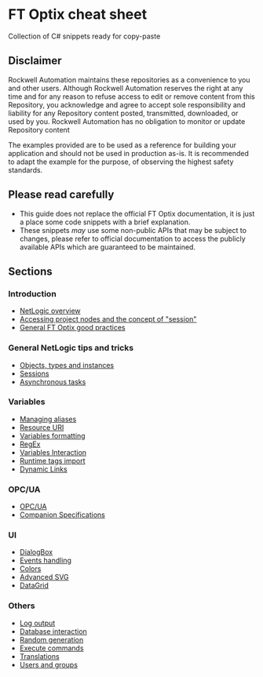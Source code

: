 # FT Optix cheat sheet

Collection of C# snippets ready for copy-paste

## Disclaimer

Rockwell Automation maintains these repositories as a convenience to you and other users. Although Rockwell Automation reserves the right at any time and for any reason to refuse access to edit or remove content from this Repository, you acknowledge and agree to accept sole responsibility and liability for any Repository content posted, transmitted, downloaded, or used by you. Rockwell Automation has no obligation to monitor or update Repository content

The examples provided are to be used as a reference for building your application and should not be used in production as-is. It is recommended to adapt the example for the purpose, of observing the highest safety standards.

## Please read carefully

- This guide does not replace the official FT Optix documentation, it is just a place some code snippets with a brief explanation.
- These snippets *may* use some non-public APIs that may be subject to changes, please refer to official documentation to access the publicly available APIs which are guaranteed to be maintained.

## Sections

### Introduction

- [NetLogic overview](./pages/netlogic-overview.md)
- [Accessing project nodes and the concept of "session"](./pages/accessing-project-nodes.md)
- [General FT Optix good practices](./pages/good-practices.md)

### General NetLogic tips and tricks

- [Objects, types and instances](./pages/creating-objects.md)
- [Sessions](./pages/sessions.md)
- [Asynchronous tasks](./pages/async-tasks.md)

### Variables

- [Managing aliases](./pages/managing-aliases.md)
- [Resource URI](./pages/resource-uri.md)
- [Variables formatting](./pages/variables-formatting.md)
- [RegEx](./pages/regex.md)
- [Variables Interaction](./pages/variables-interaction.md)
- [Runtime tags import](./pages/runtime-tags-import.md)
- [Dynamic Links](./pages/dynamic-links.md)

### OPC/UA

- [OPC/UA](./pages/opcua.md)
- [Companion Specifications](./pages/companion-specs.md)

### UI

- [DialogBox](./pages/dialog-boxes.md)
- [Events handling](./pages/events.md)
- [Colors](./pages/colors.md)
- [Advanced SVG](./pages/advanced-svg.md)
- [DataGrid](./pages/datagrids.md)

### Others

- [Log output](./pages/log-output.md)
- [Database interaction](./pages/database-interaction.md)
- [Random generation](./pages/random-generation.md)
- [Execute commands](./pages/execute-command.md)
- [Translations](./pages/translations.md)
- [Users and groups](./pages/users-groups.md)
